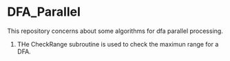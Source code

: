 # DFA_Parallel
This repository concerns about some algorithms for dfa parallel processing.

1. THe CheckRange subroutine is used to check the maximun range for a DFA.
